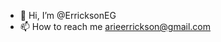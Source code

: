- 👋 Hi, I’m @ErricksonEG
- 📫 How to reach me arieerrickson@gmail.com
<!---
ErricksonEG/ErricksonEG is a ✨ special ✨ repository because its `README.md` (this file) appears on your GitHub profile.
You can click the Preview link to take a look at your changes.
--->

